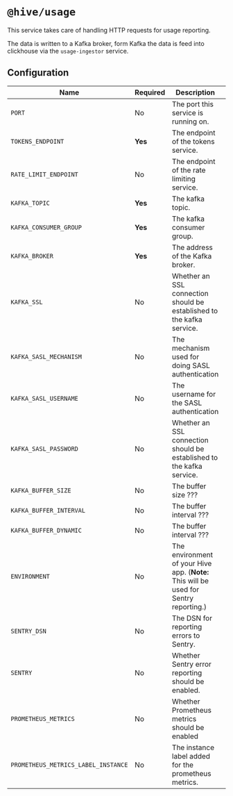# `@hive/usage`

This service takes care of handling HTTP requests for usage reporting.

The data is written to a Kafka broker, form Kafka the data is feed into clickhouse via the
`usage-ingestor` service.

## Configuration

| Name                                | Required | Description                                                                           | Example Value                                        |
| ----------------------------------- | -------- | ------------------------------------------------------------------------------------- | ---------------------------------------------------- |
| `PORT`                              | No       | The port this service is running on.                                                  | `4001`                                               |
| `TOKENS_ENDPOINT`                   | **Yes**  | The endpoint of the tokens service.                                                   | `http://127.0.0.1:6001`                              |
| `RATE_LIMIT_ENDPOINT`               | No       | The endpoint of the rate limiting service.                                            | `http://127.0.0.1:4012`                              |
| `KAFKA_TOPIC`                       | **Yes**  | The kafka topic.                                                                      | `usage_reports_v2`                                   |
| `KAFKA_CONSUMER_GROUP`              | **Yes**  | The kafka consumer group.                                                             | `usage_reports_v2`                                   |
| `KAFKA_BROKER`                      | **Yes**  | The address of the Kafka broker.                                                      | `127.0.0.1:29092`                                    |
| `KAFKA_SSL`                         | No       | Whether an SSL connection should be established to the kafka service.                 | `1` (enabled) or `0` (disabled)                      |
| `KAFKA_SASL_MECHANISM`              | No       | The mechanism used for doing SASL authentication                                      | `plain` or `scram-sha-256` or `scram-sha-512`        |
| `KAFKA_SASL_USERNAME`               | No       | The username for the SASL authentication                                              | `letmein`                                            |
| `KAFKA_SASL_PASSWORD`               | No       | Whether an SSL connection should be established to the kafka service.                 | `letmein`                                            |
| `KAFKA_BUFFER_SIZE`                 | No       | The buffer size ???                                                                   | `12`                                                 |
| `KAFKA_BUFFER_INTERVAL`             | No       | The buffer interval ???                                                               | `1`                                                  |
| `KAFKA_BUFFER_DYNAMIC`              | No       | The buffer interval ???                                                               | `1`                                                  |
| `ENVIRONMENT`                       | No       | The environment of your Hive app. (**Note:** This will be used for Sentry reporting.) | `staging`                                            |
| `SENTRY_DSN`                        | No       | The DSN for reporting errors to Sentry.                                               | `https://dooobars@o557896.ingest.sentry.io/12121212` |
| `SENTRY`                            | No       | Whether Sentry error reporting should be enabled.                                     | `1` (enabled) or `0` (disabled)                      |
| `PROMETHEUS_METRICS`                | No       | Whether Prometheus metrics should be enabled                                          | `1` (enabled) or `0` (disabled)                      |
| `PROMETHEUS_METRICS_LABEL_INSTANCE` | No       | The instance label added for the prometheus metrics.                                  | `usage-service`                                      |
